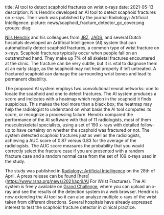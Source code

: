 title: AI tool to detect scaphoid fractures on wrist x-rays
date: 2021-05-13
description: Nils Hendrix developed an AI tool to detect scaphoid fractures on x-rays. Their work was published by the journal Radiology: Artificial Intelligence.
picture: news/scaphoid_fracture_detector_gc_cover.png
groups: diag

[Nils Hendrix](https://www.diagnijmegen.nl/people/nils-hendrix/) and his colleagues from [JBZ](https://www.jeroenboschziekenhuis.nl/), [JADS](https://www.jads.nl/), and several Dutch hospitals developed an Artificial Intelligence (AI) system that can automatically detect scaphoid fractures, a common type of wrist fracture on x-rays. Scaphoid fractures typically occur when people fall on an outstretched hand. They make up 7% of all skeletal fractures encountered at the clinic. The fracture can be very subtle, but it is vital to diagnose them at an early stage, as the scaphoid may not heal properly if left untreated. A fractured scaphoid can damage the surrounding wrist bones and lead to permanent disability.  

The proposed AI system employs two convolutional neural networks: one to locate the scaphoid and one to detect fractures. The AI system produces a score and indicates with a heatmap which region in the scaphoid it finds suspicious. This makes the tool more than a black box; the heatmap may help the radiologist to understand on what basis the AI tool computes its score, or recognize a processing failure. Hendrix compared the performance of the AI software with that of 11 radiologists, most of them musculoskeletal specialists, using a set of 190 x-rays with detailed follow-up to have certainty on whether the scaphoid was fractured or not. The system detected scaphoid fractures just as well as the radiologists, achieving a AUC score of 0.87 versus 0.83 for the average of the radiologists. The AUC score measures the probability that you would correctly select the fracture case if you are presented with a random fracture case and a random normal case from the set of 109 x-rays used in the study. 

The study was published in [Radiology: Artificial Intelligence](https://pubs.rsna.org/doi/10.1148/ryai.2021200260) on the 28th of April. A press release can be found [here](https://www.rsna.org/news/2021/april/AI For Wrist Fractures). The AI system is freely available on [Grand Challenge](https://grand-challenge.org/algorithms/scaphoid-fracture-detection/), where you can upload an x-ray and see the results of the detection system in a web browser. Hendrix is now extending the AI tool so it can also analyze multiple x-rays of the wrist taken from different directions. Several hospitals have already expressed interest to test the scaphoid fracture detector in clinical practice. 
